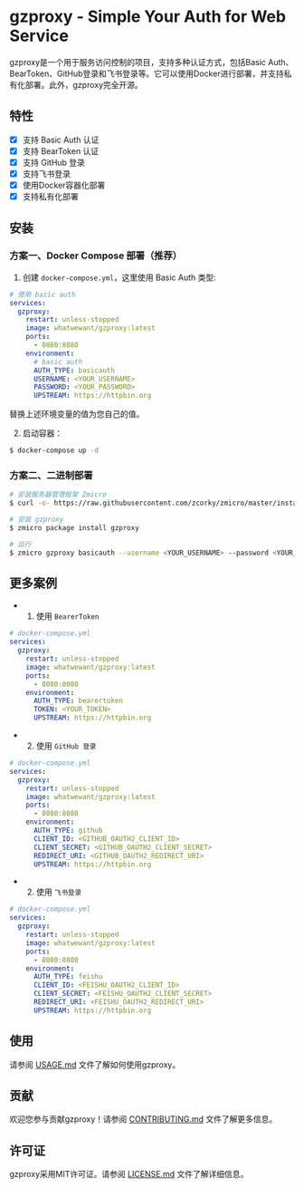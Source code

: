 # gzproxy - Simple Your Auth for Web Service

gzproxy是一个用于服务访问控制的项目，支持多种认证方式，包括Basic Auth、BearToken、GitHub登录和飞书登录等。它可以使用Docker进行部署，并支持私有化部署。此外，gzproxy完全开源。

## 特性

- [x] 支持 Basic Auth 认证
- [x] 支持 BearToken 认证
- [x] 支持 GitHub 登录
- [x] 支持飞书登录
- [x] 使用Docker容器化部署
- [x] 支持私有化部署

## 安装

### 方案一、Docker Compose 部署（推荐）

1. 创建 `docker-compose.yml`，这里使用 Basic Auth 类型:

```yaml
# 使用 basic auth
services:
  gzproxy:
    restart: unless-stopped
    image: whatwewant/gzproxy:latest
    ports:
      - 8080:8080
    environment:
      # basic auth
      AUTH_TYPE: basicauth
      USERNAME: <YOUR_USERNAME>
      PASSWORD: <YOUR_PASSWORD>
      UPSTREAM: https://httpbin.org
```

替换上述环境变量的值为您自己的值。

2. 启动容器：

```bash
$ docker-compose up -d
```

### 方案二、二进制部署

```bash
# 安装服务器管理框架 Zmicro
$ curl -o- https://raw.githubusercontent.com/zcorky/zmicro/master/install | bash

# 安装 gzproxy
$ zmicro package install gzproxy

# 运行
$ zmicro gzproxy basicauth --username <YOUR_USERNAME> --password <YOUR_PASSWORD> --upstream <YOUR_WEBSERVICE>
```


## 更多案例
* 1. 使用 `BearerToken`

```yaml
# docker-compose.yml
services:
  gzproxy:
    restart: unless-stopped
    image: whatwewant/gzproxy:latest
    ports:
      - 8080:8080
    environment:
      AUTH_TYPE: bearertoken
      TOKEN: <YOUR_TOKEN>
      UPSTREAM: https://httpbin.org
```

* 2. 使用 `GitHub 登录`

```yaml
# docker-compose.yml
services:
  gzproxy:
    restart: unless-stopped
    image: whatwewant/gzproxy:latest
    ports:
      - 8080:8080
    environment:
      AUTH_TYPE: github
      CLIENT_ID: <GITHUB_OAUTH2_CLIENT_ID>
      CLIENT_SECRET: <GITHUB_OAUTH2_CLIENT_SECRET>
      REDIRECT_URI: <GITHUB_OAUTH2_REDIRECT_URI>
      UPSTREAM: https://httpbin.org
```

* 2. 使用 `飞书登录`

```yaml
# docker-compose.yml
services:
  gzproxy:
    restart: unless-stopped
    image: whatwewant/gzproxy:latest
    ports:
      - 8080:8080
    environment:
      AUTH_TYPE: feishu
      CLIENT_ID: <FEISHU_OAUTH2_CLIENT_ID>
      CLIENT_SECRET: <FEISHU_OAUTH2_CLIENT_SECRET>
      REDIRECT_URI: <FEISHU_OAUTH2_REDIRECT_URI>
      UPSTREAM: https://httpbin.org
```

## 使用

请参阅 [USAGE.md](./USAGE.md) 文件了解如何使用gzproxy。

## 贡献

欢迎您参与贡献gzproxy！请参阅 [CONTRIBUTING.md](./CONTRIBUTING.md) 文件了解更多信息。

## 许可证

gzproxy采用MIT许可证。请参阅 [LICENSE.md](./LICENSE.md) 文件了解详细信息。
